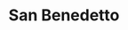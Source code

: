 ---
title: "San Benedetto"
url: /ciudad-autonoma-de-buenos-aires/san-benedetto/
shop: charcutería
---